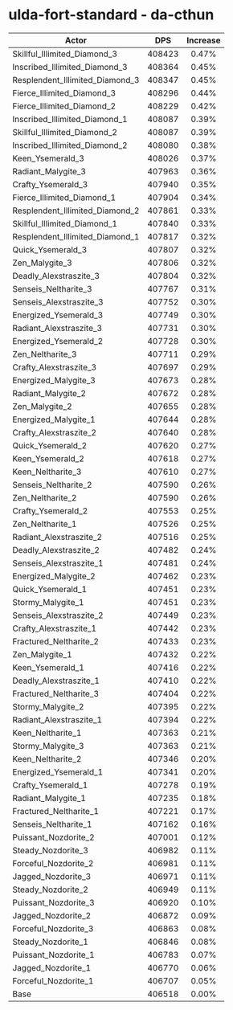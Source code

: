 # ulda-fort-standard - da-cthun
| Actor | DPS | Increase |
|---|:---:|:---:|
|Skillful_Illimited_Diamond_3|408423|0.47%|
|Inscribed_Illimited_Diamond_3|408364|0.45%|
|Resplendent_Illimited_Diamond_3|408347|0.45%|
|Fierce_Illimited_Diamond_3|408296|0.44%|
|Fierce_Illimited_Diamond_2|408229|0.42%|
|Inscribed_Illimited_Diamond_1|408087|0.39%|
|Skillful_Illimited_Diamond_2|408087|0.39%|
|Inscribed_Illimited_Diamond_2|408080|0.38%|
|Keen_Ysemerald_3|408026|0.37%|
|Radiant_Malygite_3|407963|0.36%|
|Crafty_Ysemerald_3|407940|0.35%|
|Fierce_Illimited_Diamond_1|407904|0.34%|
|Resplendent_Illimited_Diamond_2|407861|0.33%|
|Skillful_Illimited_Diamond_1|407840|0.33%|
|Resplendent_Illimited_Diamond_1|407817|0.32%|
|Quick_Ysemerald_3|407807|0.32%|
|Zen_Malygite_3|407806|0.32%|
|Deadly_Alexstraszite_3|407804|0.32%|
|Senseis_Neltharite_3|407767|0.31%|
|Senseis_Alexstraszite_3|407752|0.30%|
|Energized_Ysemerald_3|407749|0.30%|
|Radiant_Alexstraszite_3|407731|0.30%|
|Energized_Ysemerald_2|407728|0.30%|
|Zen_Neltharite_3|407711|0.29%|
|Crafty_Alexstraszite_3|407697|0.29%|
|Energized_Malygite_3|407673|0.28%|
|Radiant_Malygite_2|407672|0.28%|
|Zen_Malygite_2|407655|0.28%|
|Energized_Malygite_1|407644|0.28%|
|Crafty_Alexstraszite_2|407640|0.28%|
|Quick_Ysemerald_2|407620|0.27%|
|Keen_Ysemerald_2|407618|0.27%|
|Keen_Neltharite_3|407610|0.27%|
|Senseis_Neltharite_2|407590|0.26%|
|Zen_Neltharite_2|407590|0.26%|
|Crafty_Ysemerald_2|407553|0.25%|
|Zen_Neltharite_1|407526|0.25%|
|Radiant_Alexstraszite_2|407516|0.25%|
|Deadly_Alexstraszite_2|407482|0.24%|
|Senseis_Alexstraszite_1|407481|0.24%|
|Energized_Malygite_2|407462|0.23%|
|Quick_Ysemerald_1|407451|0.23%|
|Stormy_Malygite_1|407451|0.23%|
|Senseis_Alexstraszite_2|407449|0.23%|
|Crafty_Alexstraszite_1|407442|0.23%|
|Fractured_Neltharite_2|407433|0.23%|
|Zen_Malygite_1|407432|0.22%|
|Keen_Ysemerald_1|407416|0.22%|
|Deadly_Alexstraszite_1|407410|0.22%|
|Fractured_Neltharite_3|407404|0.22%|
|Stormy_Malygite_2|407395|0.22%|
|Radiant_Alexstraszite_1|407394|0.22%|
|Keen_Neltharite_1|407363|0.21%|
|Stormy_Malygite_3|407363|0.21%|
|Keen_Neltharite_2|407346|0.20%|
|Energized_Ysemerald_1|407341|0.20%|
|Crafty_Ysemerald_1|407278|0.19%|
|Radiant_Malygite_1|407235|0.18%|
|Fractured_Neltharite_1|407221|0.17%|
|Senseis_Neltharite_1|407162|0.16%|
|Puissant_Nozdorite_2|407001|0.12%|
|Steady_Nozdorite_3|406982|0.11%|
|Forceful_Nozdorite_2|406981|0.11%|
|Jagged_Nozdorite_3|406971|0.11%|
|Steady_Nozdorite_2|406949|0.11%|
|Puissant_Nozdorite_3|406920|0.10%|
|Jagged_Nozdorite_2|406872|0.09%|
|Forceful_Nozdorite_3|406863|0.08%|
|Steady_Nozdorite_1|406846|0.08%|
|Puissant_Nozdorite_1|406783|0.07%|
|Jagged_Nozdorite_1|406770|0.06%|
|Forceful_Nozdorite_1|406707|0.05%|
|Base|406518|0.00%|
